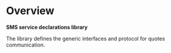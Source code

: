# Overview

**SMS service declarations library**

The library defines the generic interfaces and protocol for quotes communication. 

     